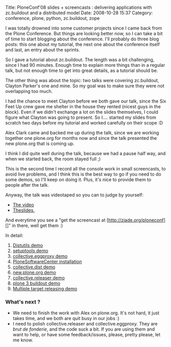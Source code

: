 Title: PloneConf&#039;08 slides + screencasts : delivering applications with zc.buildout and a distributed model
Date: 2008-10-28 15:37
Category: conference, plone, python, zc.buildout, zope

I was totally drowned into some customer projects since I came back from
the Plone Conference. But things are looking better now, so I can take a
bit of time to start blogging about the conference. I'll probably do
three blog posts: this one about my tutorial, the next one about the
conference itself and last, an entry about the sprints.   
  
So I gave a tutorial about zc.buildout. The length was a bit
challenging, since I had 90 minutes. Enough time to explain more things
than in a regular talk, but not enough time to get into great details,
as a tutorial should be.   
  
The other thing was about the topic: two talks were covering
zc.buildout, Clayton Parker's one and mine. So my goal was to make sure
they were not overlapping too much.   
  
I had the chance to meet Clayton before we both gave our talk, since
the Six Feet Up crew gave me shelter in the house they rented (nicest
guys in the block). Even if we didn't exchange a lot on the slides
themselves, I could figure what Clayton was going to present. So I....
started my slides from scratch two days before my tutorial and worked
carefully on their scope :D   
  
Alex Clark came and backed me up during the talk, since we are working
together one plone.org for months now and since the talk presented the
new plone.org that is coming up.   
  
I think I did quite well during the talk, because we had a pause half
way, and when we started back, the room stayed full ;)   
  
This is the second time I record all the console work in small
screencasts, to avoid live problems, and I think this is the best way to
go if you need to do some demos, so I'll keep on doing it. Plus, it's
nice to provide them to people after the talk.   
  
Anyway, the talk was videotaped so you can to judge by yourself:   
-   [The video][]
-   [The][][slides][][.][The]

  
And everytime you see a "get the screencast at
[http://ziade.org/ploneconf][]" in there, well get them :)   
  
In detail:   
1.  [Distutils demo][]
2.  [setuptools demo][]
3.  [collective.eggproxy demo][]
4.  [PloneSoftwareCenter installation][]
5.  [collective.dist demo][]
6.  [new.plone.org demo][]
7.  [collective.releaser demo][]
8.  [plone 3 buildout demo][]
9.  [Multiple target releasing demo][]

  
### What's next ?

  
-   We need to finish the work with Alex on plone.org. It's not hard, it
    just takes time, and we both are quit busy in our jobs :)
-   I need to polish collective.releaser and collective.eggproxy. They
    are *brut de fonderie*, and the code suck a bit. If you are using
    them and want to help, or have some feedback/issues, please, pretty
    please, let me know.

  [The video]: http://209.222.144.36/plone2008/fri_tarek_ziade.asf
  [The]: http://broadcasturban.net/webcast/plone2008/fri_ziade.htm
  [slides]: http://www.slideshare.net/tarek.ziade/delivering-applications-with-zcbuildout-and-a-distributed-model-plone-conference-2008-presentation/
  [http://ziade.org/ploneconf]: http://ziade.org/ploneconf
  [Distutils demo]: http://ziade.org/ploneconf/01-distutils.mov
  [setuptools demo]: http://ziade.org/ploneconf/02-setuptools.mov
  [collective.eggproxy demo]: http://ziade.org/ploneconf/03-collective.eggproxy.mov
  [PloneSoftwareCenter installation]: http://ziade.org/ploneconf/04-psc-install.mov
  [collective.dist demo]: http://ziade.org/ploneconf/05-collective.dist.mov
  [new.plone.org demo]: http://ziade.org/ploneconf/06-new.plone.org.mov
  [collective.releaser demo]: http://ziade.org/ploneconf/07-collective.releaser.mov
  [plone 3 buildout demo]: http://ziade.org/ploneconf/08-plone3_buildout.mov
  [Multiple target releasing demo]: http://ziade.org/ploneconf/09-multiple-releasing.mov
